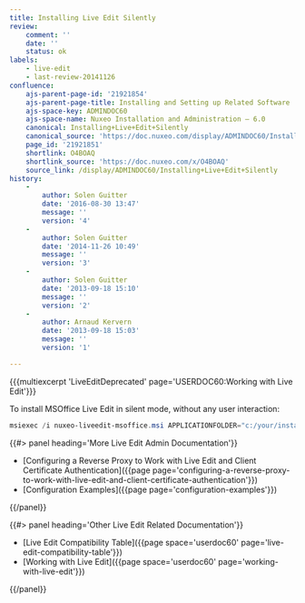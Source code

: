 ```yaml
---
title: Installing Live Edit Silently
review:
    comment: ''
    date: ''
    status: ok
labels:
    - live-edit
    - last-review-20141126
confluence:
    ajs-parent-page-id: '21921854'
    ajs-parent-page-title: Installing and Setting up Related Software
    ajs-space-key: ADMINDOC60
    ajs-space-name: Nuxeo Installation and Administration — 6.0
    canonical: Installing+Live+Edit+Silently
    canonical_source: 'https://doc.nuxeo.com/display/ADMINDOC60/Installing+Live+Edit+Silently'
    page_id: '21921851'
    shortlink: O4BOAQ
    shortlink_source: 'https://doc.nuxeo.com/x/O4BOAQ'
    source_link: /display/ADMINDOC60/Installing+Live+Edit+Silently
history:
    - 
        author: Solen Guitter
        date: '2016-08-30 13:47'
        message: ''
        version: '4'
    - 
        author: Solen Guitter
        date: '2014-11-26 10:49'
        message: ''
        version: '3'
    - 
        author: Solen Guitter
        date: '2013-09-18 15:10'
        message: ''
        version: '2'
    - 
        author: Arnaud Kervern
        date: '2013-09-18 15:03'
        message: ''
        version: '1'

---
```

{{{multiexcerpt 'LiveEditDeprecated' page='USERDOC60:Working with Live Edit'}}}

To install MSOffice Live Edit in silent mode, without any user interaction:

```powershell
msiexec /i nuxeo-liveedit-msoffice.msi APPLICATIONFOLDER="c:/your/install/path" /qn
```

<div class="row" data-equalizer data-equalize-on="medium"><div class="column medium-6">{{#> panel heading='More Live Edit Admin Documentation'}}

*   [Configuring a Reverse Proxy to Work with Live Edit and Client Certificate Authentication]({{page page='configuring-a-reverse-proxy-to-work-with-live-edit-and-client-certificate-authentication'}})
*   [Configuration Examples]({{page page='configuration-examples'}})

{{/panel}}</div><div class="column medium-6">{{#> panel heading='Other Live Edit Related Documentation'}}

*   [Live Edit Compatibility Table]({{page space='userdoc60' page='live-edit-compatibility-table'}})
*   [Working with Live Edit]({{page space='userdoc60' page='working-with-live-edit'}})

{{/panel}}</div></div>